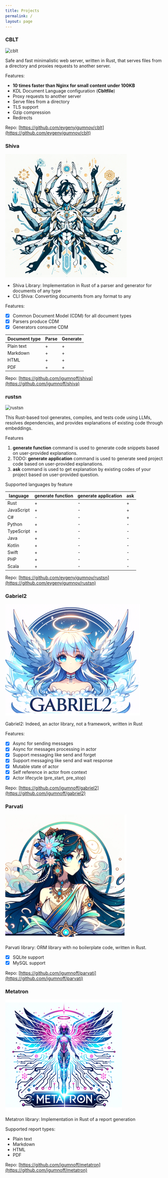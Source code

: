 ```yaml
---
title: Projects
permalink: /
layout: page
---
```


### CBLT
![cblt](https://github.com/evgenyigumnov/cblt/raw/HEAD/logo.png)

Safe and fast minimalistic web server, written in Rust, that serves files from a directory and proxies requests to another server.

Features: 
- **10 times faster than Nginx for small content under 100KB**
- KDL Document Language configuration (**Cbltfile**)
- Proxy requests to another server
- Serve files from a directory
- TLS support
- Gzip compression
- Redirects

Repo: [https://github.com/evgenyigumnov/cblt](https://github.com/evgenyigumnov/cblt)


### Shiva
![Shiva](/shiva.png)
- Shiva Library: Implementation in Rust of a parser and generator for documents of any type
- CLI Shiva: Сonverting documents from any format to any

Features:

- [x] Common Document Model (CDM) for all document types
- [x] Parsers produce CDM
- [x] Generators consume CDM

| Document type | Parse | Generate |
|---------------|-------|----------|
| Plain text    | +     | +        |
| Markdown      | +     | +        |
| HTML          | +     | +        |
| PDF           | +     | +        |

Repo: [https://github.com/igumnoff/shiva](https://github.com/igumnoff/shiva)


### rustsn 

![rustsn](https://github.com/evgenyigumnov/rustsn/raw/HEAD/logo.png)

This Rust-based tool generates, compiles, and tests code using LLMs, resolves dependencies, and provides explanations of existing code through embeddings.

Features

1. **generate function** command is used to generate code snippets based on user-provided explanations.
2. TODO: **generate application** command is used to generate seed project code based on user-provided explanations.
3. **ask** command is used to get explanation by existing codes of your project based on user-provided question.

Supported languages by feature

| language   | generate function | generate application | ask |
|------------|-------------------|----------------------|-----|
| Rust       | +                 | -                    | +   |
| JavaScript | +                 | -                    | +   |
| C#         | -                 | -                    | +   |
| Python     | +                 | -                    | -   |
| TypeScript | +                 | -                    | -   |
| Java       | +                 | -                    | -   |
| Kotlin     | +                 | -                    | -   |
| Swift      | +                 | -                    | -   |
| PHP        | +                 | -                    | -   |
| Scala      | +                 | -                    | -   |

Repo: [https://github.com/evgenyigumnov/rustsn](https://github.com/evgenyigumnov/rustsn)


### Gabriel2
![Gabriel2](/gabriel2.png)

Gabriel2: Indeed, an actor library, not a framework, written in Rust

Features:

- [x] Async for sending messages
- [x] Async for messages processing in actor
- [x] Support messaging like send and forget 
- [x] Support messaging like send and wait response
- [x] Mutable state of actor
- [x] Self reference in actor from context
- [x] Actor lifecycle (pre_start, pre_stop)

Repo: [https://github.com/igumnoff/gabriel2](https://github.com/igumnoff/gabriel2)

### Parvati
![Parvati](/parvati.png)

Parvati library: ORM library with no boilerplate code, written in Rust.

- [x] SQLite support
- [x] MySQL support

Repo: [https://github.com/igumnoff/parvati](https://github.com/igumnoff/parvati)

### Metatron
![metatron](/metatron.png)

Metatron library: Implementation in Rust of a report generation

Supported report types:

- Plain text
- Markdown
- HTML
- PDF

Repo: [https://github.com/igumnoff/metatron](https://github.com/igumnoff/metatron)
